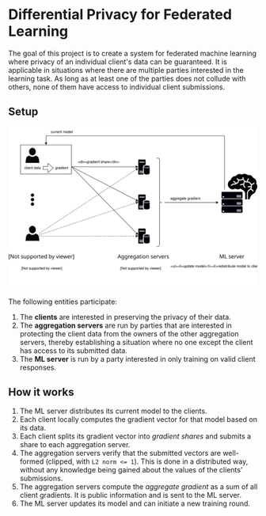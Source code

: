 # Differential Privacy for Federated Learning
The goal of this project is to create a system for federated machine learning where privacy of an individual client's data can be guaranteed.
It is applicable in situations where there are multiple parties interested in the learning task. As long as at least one of the parties does not
collude with others, none of them have access to individual client submissions.

## Setup
![overview](./dpsa-overview-2.svg)

The following entities participate:
1. The **clients** are interested in preserving the privacy of their data.
2. The **aggregation servers** are run by parties that are interested
   in protecting the client data from the owners of the other aggregation servers,
   thereby establishing a situation where no one except the client has access to its submitted data.
3. The **ML server** is run by a party interested in only training on valid client responses.

## How it works
1. The ML server distributes its current model to the clients.
2. Each client locally computes the gradient vector for that model based on its data.
3. Each client splits its gradient vector into *gradient shares* and submits
   a share to each aggregation server.
4. The aggregation servers verify that the submitted vectors are well-formed (clipped, with `L2 norm <= 1`).
   This is done in a distributed way, without any knowledge being gained about the values of the clients' submissions.
5. The aggregation servers compute the *aggregate gradient* as a sum of all client gradients. It is public information
   and is sent to the ML server.
6. The ML server updates its model and can initiate a new training round. 

